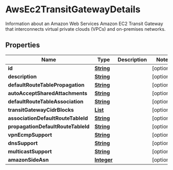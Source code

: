 

# AwsEc2TransitGatewayDetails

Information about an Amazon Web Services Amazon EC2 Transit Gateway that interconnects virtual private clouds (VPCs) and on-premises networks. 

## Properties

| Name | Type | Description | Notes |
|------------ | ------------- | ------------- | -------------|
|**id** | [**String**](String.md) |  |  [optional] |
|**description** | [**String**](String.md) |  |  [optional] |
|**defaultRouteTablePropagation** | [**String**](String.md) |  |  [optional] |
|**autoAcceptSharedAttachments** | [**String**](String.md) |  |  [optional] |
|**defaultRouteTableAssociation** | [**String**](String.md) |  |  [optional] |
|**transitGatewayCidrBlocks** | [**List**](List.md) |  |  [optional] |
|**associationDefaultRouteTableId** | [**String**](String.md) |  |  [optional] |
|**propagationDefaultRouteTableId** | [**String**](String.md) |  |  [optional] |
|**vpnEcmpSupport** | [**String**](String.md) |  |  [optional] |
|**dnsSupport** | [**String**](String.md) |  |  [optional] |
|**multicastSupport** | [**String**](String.md) |  |  [optional] |
|**amazonSideAsn** | [**Integer**](Integer.md) |  |  [optional] |



